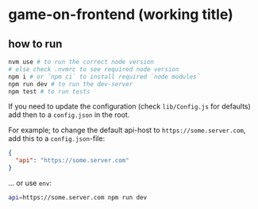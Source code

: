 # game-on-frontend (working title)

## how to run

```sh
nvm use # to run the correct node version
# else check .nvmrc to see required node version
npm i # or `npm ci` to install required `node modules`
npm run dev # to run the dev-server
npm test # to run tests
```

If you need to update the configuration (check `lib/Config.js` for defaults)
add then to a `config.json` in the root.

For example; to change the default api-host to `https://some.server.com`, add this to a `config.json`-file:

```json
{
  "api": "https://some.server.com"
}
```

... or use `env`:

```sh
api=https://some.server.com npm run dev
```
